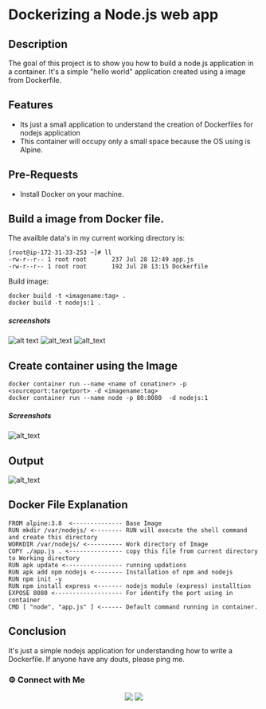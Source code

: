# Dockerizing a Node.js web app
## Description
The goal of this project is to show you how to build a node.js application in a container. It's a simple "hello world" application created using a image from Dockerfile.
## Features
- Its just a small application to understand the creation of Dockerfiles for nodejs application
- This container will occupy only a small space because the OS using is Alpine.
## Pre-Requests
- Install Docker on your machine.
## Build a image from Docker file.
The availble data's in my current working directory is:
```
[root@ip-172-31-33-253 ~]# ll
-rw-r--r-- 1 root root       237 Jul 28 12:49 app.js
-rw-r--r-- 1 root root       192 Jul 28 13:15 Dockerfile
```
Build image:
```
docker build -t <imagename:tag> .
docker build -t nodejs:1 .
```
##### screenshots
![alt text](https://github.com/LakshmiDevopsTech/Node.js-Dockerizing/blob/main/nodejs-image-build.PNG)
![alt_text](https://github.com/LakshmiDevopsTech/Node.js-Dockerizing/blob/main/nodejs-image-build-2.PNG)
![alt_text](https://github.com/LakshmiDevopsTech/Node.js-Dockerizing/blob/main/nodejs-image-build-3.PNG)

## Create container using the Image
```
docker container run --name <name of conatiner> -p <sourceport:targetport> -d <imagename:tag>
docker container run --name node -p 80:8080  -d nodejs:1
```
##### Screenshots
![alt_text](https://github.com/LakshmiDevopsTech/Node.js-Dockerizing/blob/main/nodejs-container-creation.PNG)

## Output
![alt_text](https://github.com/LakshmiDevopsTech/Node.js-Dockerizing/blob/main/nodejs-output.PNG)
## Docker File Explanation
```
FROM alpine:3.8  <-------------- Base Image
RUN mkdir /var/nodejs/ <-------- RUN will execute the shell command and create this directory
WORKDIR /var/nodejs/ <---------- Work directory of Image
COPY ./app.js . <--------------- copy this file from current directory to Working directory
RUN apk update <---------------- running updations
RUN apk add npm nodejs <-------- Installation of npm and nodejs
RUN npm init -y 
RUN npm install express <------- nodejs module (express) installtion
EXPOSE 8080 <------------------- For identify the port using in container
CMD [ "node", "app.js" ] <------ Default command running in container.
```
## Conclusion
It's just a simple nodejs application for understanding how to write a Dockerfile. If anyone have any douts, please ping me.
### ⚙️ Connect with Me

<p align="center">
<a href="mailto:lakshmipriya458@gmail.com"><img src="https://img.shields.io/badge/Gmail-D14836?style=for-the-badge&logo=gmail&logoColor=white"/></a>
<a href="https://www.linkedin.com/in/lakshmipriya-p-c-7b5a2b88/"><img src="https://img.shields.io/badge/LinkedIn-0077B5?style=for-the-badge&logo=linkedin&logoColor=white"/></a>  
